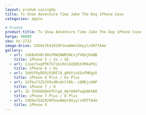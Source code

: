 ```yaml
---
layout: produk-casinghp
title: Tv Show Adventure Time Jake The Dog iPhone Case
categories: apple

# Produk
product-title: Tv Show Adventure Time Jake The Dog iPhone Case
harga: 90000
sku: hn-2722
image-drive: 1XD9e7E42929FGnw8WotdXyylxSM7TA4m
gallery:
  - url: 1XkBvKXNrXMxFRWZWWRSNCnjFV0mjHaNB
    title: iPhone 5 / 5s / SE
  - url: 1JxerSxqPFKfk7ibiRnCAI8Q5X3M4aPUi
    title: iPhone 6 / 6s
  - url: 1UHSf0yDOUj93NIl8_gRVVjnGSvFHKgp5
    title: iPhone 6 Plus / 6s Plus
  - url: 1Xfbuf1ZSJV9sdDvdnlYDb--zQMDjz9AP
    title: iPhone 7 / 8
  - url: 1E-IhUOGKQeUTUlgm_HptA8kFwgbAKkB0
    title: iPhone 7 Plus / 8 Plus
  - url: 1XD9e7E42929FGnw8WotdXyylxSM7TA4m
    title: iPhone X
---
```

